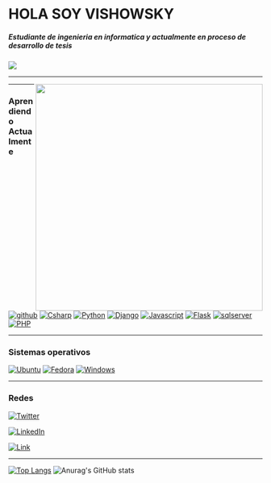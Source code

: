 
<p align="center">

# HOLA SOY VISHOWSKY
##### Estudiante de ingenieria en informatica y actualmente en proceso de desarrollo de tesis

</p>


[![](https://komarev.com/ghpvc/?username=vishowsky&color=ff69b4)]()

---

<img  align="right" width="450px" class="ranko" src="https://media.tenor.com/laLBbWGSlS8AAAAC/akiba-maid-war-akiba-maid-senso.gif" ></img>


---

### Aprendiendo Actualmente

[![github](https://img.shields.io/badge/GitHub-100000?style=flat&logo=github&logoColor=white)]()
[![Csharp](https://img.shields.io/badge/C%23-blueviolet?style=flat&logo=c-sharp&logoColor=white)]()
[![Python](https://img.shields.io/badge/Python-3776AB?style=flat&logo=python&logoColor=white)]()
[![Django](https://img.shields.io/badge/Django-092E20?style=flat&logo=django&logoColor=white)]()
[![Javascript](https://img.shields.io/badge/JavaScript-F7DF1E?style=flat&logo=javascript&logoColor=black)]()
[![Flask](https://img.shields.io/badge/Flask-000000?style=flat&logo=flask&logoColor=white)]()
[![sqlserver](https://img.shields.io/badge/Microsoft_SQL_Server-CC2927?style=flat&logo=microsoft-sql-server&logoColor=white)]()
[![PHP](https://img.shields.io/badge/PHP-777BB4?style=flat&logo=php&logoColor=white)]()

---

### Sistemas operativos

[![Ubuntu](https://img.shields.io/badge/Ubuntu-E95420?style=flat&logo=ubuntu&logoColor=white)]()
[![Fedora](https://img.shields.io/badge/Fedora-294172?style=flat&logo=Fedora&logoColor=white)]()
[![Windows](https://img.shields.io/badge/Windows-0078D6?style=flat&logo=windows&logoColor=white)]()

---


### Redes

[![Twitter](https://img.shields.io/badge/Twitter-@Vishoowsky-1DA1F2?style=flat&logo=twitter&logoColor=white&labelColor=101010)](https://twitter.com/vishoowsky)

[![LinkedIn](https://img.shields.io/badge/LinkedIn-Vishowsky-0077B5?style=flat&logo=linkedin&logoColor=white&labelColor=101010)](https://www.linkedin.com/in/vishowsky)

[![Link](https://img.shields.io/badge/Sitio_web-vishowsky.site-39E05B?style=flat&logo=&logoColor=white&labelColor=101010)](https://vishowsky.site)




---

[![Top Langs](https://github-readme-stats.vercel.app/api/top-langs/?username=vishowsky&layout=compact&theme=radical)](https://github.com/anuraghazra/github-readme-stats) ![Anurag's GitHub stats](https://github-readme-stats.vercel.app/api?username=vishowsky&show_icons=true&theme=radical&card_width=400&hide_rank)


</p>

